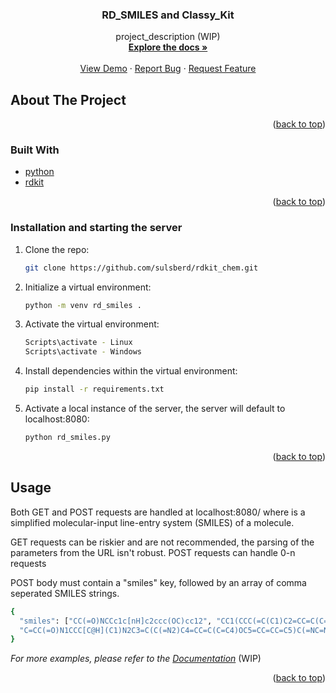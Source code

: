 <div id="top"></div>

<h3 align="center">RD_SMILES and Classy_Kit</h3>

  <p align="center">
    project_description (WIP)
    <br />
    <a href="https://github.com/github_username/repo_name"><strong>Explore the docs »</strong></a>
    <br />
    <br />
    <a href="https://github.com/github_username/repo_name">View Demo</a>
    ·
    <a href="https://github.com/github_username/repo_name/issues">Report Bug</a>
    ·
    <a href="https://github.com/github_username/repo_name/issues">Request Feature</a>
  </p>
</div>


<!-- ABOUT THE PROJECT -->
## About The Project

<p align="right">(<a href="#top">back to top</a>)</p>



### Built With

* [python](https://python.org/)
* [rdkit](https://rdkit.org/)

<p align="right">(<a href="#top">back to top</a>)</p>



<!-- GETTING STARTED -->
### Installation and starting the server

1. Clone the repo:
   ``` sh
   git clone https://github.com/sulsberd/rdkit_chem.git
   ```
   
2. Initialize a virtual environment:
   ``` sh
   python -m venv rd_smiles .
   ```
   
3. Activate the virtual environment:
   ``` sh
   Scripts\activate - Linux
   Scripts\activate - Windows
   ```
   
4. Install dependencies within the virtual environment:
   ``` sh
   pip install -r requirements.txt
   ```
   
5. Activate a local instance of the server, the server will default to localhost:8080:
   ``` sh
   python rd_smiles.py
   ```

<p align="right">(<a href="#top">back to top</a>)</p>



<!-- USAGE EXAMPLES -->
## Usage

Both GET and POST requests are handled at localhost:8080/<smiles> where <smiles> is a simplified molecular-input line-entry system (SMILES) of a molecule.  

GET requests can be riskier and are not recommended, the parsing of the parameters from the URL isn't robust.
POST requests can handle 0-n requests
  
POST body must contain a "smiles" key, followed by an array of comma seperated SMILES strings.
  
  ``` sh
  {
    "smiles": ["CC(=O)NCCc1c[nH]c2ccc(OC)cc12", "CC1(CCC(=C(C1)C2=CC=C(C=C2)Cl)CN3CCN(CC3)C4=CC(=C(C=C4)C(=O)NS(=O)(=O)C5=CC(=C(C=C5)NCC6CCOCC6)[N+](=O)[O-])OC7=CN=C8C(=C7)C=CN8)C",
    "C=CC(=O)N1CCC[C@H](C1)N2C3=C(C(=N2)C4=CC=C(C=C4)OC5=CC=CC=C5)C(=NC=N3)N"]
}
```

_For more examples, please refer to the [Documentation](https://example.com)_ (WIP)

<p align="right">(<a href="#top">back to top</a>)</p>





